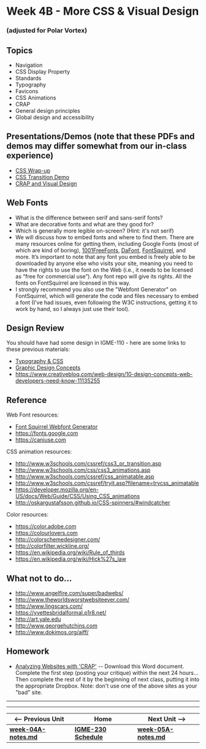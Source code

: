 # Week 4B - More CSS & Visual Design
### (adjusted for Polar Vortex) 

## Topics
- Navigation
- CSS Display Property
- Standards
- Typography
- Favicons
- CSS Animations
- CRAP
- General design principles
- Global design and accessibility

## Presentations/Demos (note that these PDFs and demos may differ somewhat from our in-class experience)
- [CSS Wrap-up](https://github.com/tonethar/IGME-230-Master/tree/master/presentations/CSS-Wrap-Up.pdf)
- [CSS Transition Demo](https://github.com/tonethar/IGME-230-Master/tree/master/other-files/3B-Transition-demo-done.zip) 
- [CRAP and Visual Design](https://github.com/tonethar/IGME-230-Master/tree/master/presentations/4A-CRAP.pdf)

## Web Fonts
- What is the difference between serif and sans-serif fonts?
- What are decorative fonts and what are they good for?
- Which is generally more legible on-screen? (Hint: it's not serif)
- We will discuss how to embed fonts and where to find them. There are many resources online for getting them, including Google Fonts (most of which are kind of boring), [1001FreeFonts](https://www.1001freefonts.com/), [DaFont](http://www.dafont.com/), [FontSquirrel](https://www.fontsquirrel.com/), and more. It’s important to note that any font you embed is freely able to be downloaded by anyone else who visits your site, meaning you need to have the rights to use the font on the Web (i.e., it needs to be licensed as “free for commercial use”). Any font repo will give its rights. All the fonts on FontSquirrel are licensed in this way.
- I strongly recommend you also use the "Webfont Generator" on FontSquirrel, which will generate the code and files necessary to embed a font (I've had issues, even following the W3C instructions, getting it to work by hand, so I always just use their tool).

## Design Review
You should have had some design in IGME-110 - here are some links to these previous materials:
 - [Typography & CSS](https://github.com/LawleyFall2017/110-fall2017/blob/master/Schedule.md#week6)
 - [Graphic Design Concepts](https://github.com/LawleyFall2017/110-fall2017/blob/master/Schedule.md#week7)
 - https://www.creativebloq.com/web-design/10-design-concepts-web-developers-need-know-11135255

## Reference
Web Font resources:
- [Font Squirrel Webfont Generator](https://www.fontsquirrel.com/tools/webfont-generator)
- https://fonts.google.com
- https://caniuse.com

CSS animation resources:
- http://www.w3schools.com/cssref/css3_pr_transition.asp
- http://www.w3schools.com/css/css3_animations.asp
- http://www.w3schools.com/cssref/css_animatable.asp
- http://www.w3schools.com/cssref/tryit.asp?filename=trycss_animatable
- https://developer.mozilla.org/en-US/docs/Web/Guide/CSS/Using_CSS_animations
- http://oskargustafsson.github.io/CSS-spinners/#windcatcher

Color resources:
- https://color.adobe.com
- https://colourlovers.com
- http://colorschemedesigner.com/
- http://colorfilter.wickline.org/ 
- https://en.wikipedia.org/wiki/Rule_of_thirds
- https://en.wikipedia.org/wiki/Hick%27s_law

## What not to do...
- http://www.angelfire.com/super/badwebs/
- http://www.theworldsworstwebsiteever.com/
- http://www.lingscars.com/
- https://yvettesbridalformal.p1r8.net/
- http://art.yale.edu
- http://www.georgehutchins.com
- http://www.dokimos.org/ajff/

## Homework
- [Analyzing Websites with 'CRAP'](https://github.com/tonethar/IGME-230-Master/tree/master/exercises/week-4/HW-CRAP.docx) -- Download this Word document.  Complete the first step (posting your critique) within the next 24 hours... Then complete the rest of it by the beginning of next class, putting it into the appropriate Dropbox.  Note: don't use one of the above sites as your "bad" site.

<hr><hr>

| <-- Previous Unit | Home | Next Unit -->
| --- | --- | --- 
| [**week-04A-notes.md**](week-04A-notes.md)     |  [**IGME-230 Schedule**](../schedule.md) | [**week-05A-notes.md**](week-05A-notes.md)


